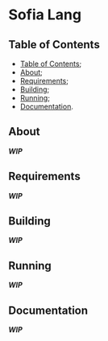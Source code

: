 # Sofia Lang

## Table of Contents

- [Table of Contents](#table-of-contents);
- [About](#about);
- [Requirements](#requirements);
- [Building](#building);
- [Running](#running);
- [Documentation](#documentation).

## About

***WIP***

## Requirements

***WIP***

## Building

***WIP***

## Running

***WIP***

## Documentation

***WIP***